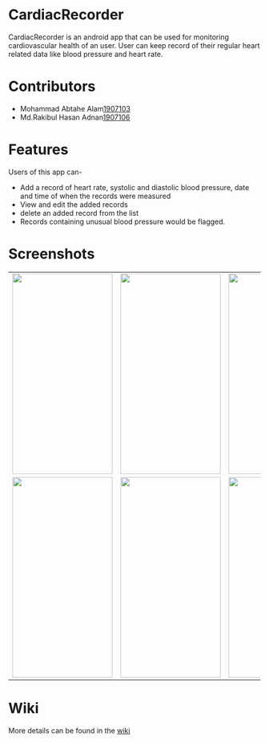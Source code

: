 
# CardiacRecorder
CardiacRecorder is an android app that can be used for monitoring cardiovascular health of an user. User can keep record of their regular heart related data like blood pressure and heart rate. 

# Contributors

- Mohammad Abtahe Alam[1907103](https://github.com/Abtahe103)
- Md.Rakibul Hasan Adnan[1907106](https://github.com/RakibHasan106)

# Features

Users of this app can-
- Add a record of heart rate, systolic and diastolic blood pressure, date and time of when the records were measured
- View and edit the added records
- delete an added record from the list
- Records containing unusual blood pressure would be flagged.

# Screenshots

<table>
  <tr>
    <td><img src="https://github.com/RakibHasan106/CardiacRecorder/assets/68016728/28eb2e35-d3d0-437f-a1d6-17b5d9be02cb" height="400px" width="200px"></td>
    <td><img src="https://github.com/RakibHasan106/CardiacRecorder/assets/68016728/b0af61fc-ed86-423e-8069-d15263ef1ab2" height="400px" width="200px"</td>
      <td><img src="https://github.com/RakibHasan106/CardiacRecorder/assets/68016728/48bba1a9-8405-43da-a333-5196e1776f37" height="400px" width="200px"</td>
        <td><img src="https://github.com/RakibHasan106/CardiacRecorder/assets/68016728/e4b7662b-2e7b-4e35-b12d-b2333893ff86" height="400px" width="200px"</td>
  </tr>
  <tr>
    <td><img src="https://github.com/RakibHasan106/CardiacRecorder/assets/68016728/e3410674-0a12-4070-b541-2bd243432ef2" height="400px" width="200px"</td>
      <td><img src="https://github.com/RakibHasan106/CardiacRecorder/assets/68016728/e2c48335-5c57-41cf-a76c-fbb13c209937" height="400px" width="200px"</td>
        <td><img src="https://github.com/RakibHasan106/CardiacRecorder/assets/68016728/4261eb42-9a17-4ab1-af35-498bb801aca5" height="400px" width="200px"</td>
  </tr>
</table>


# Wiki
More details can be found in the [wiki](https://github.com/RakibHasan106/CardiacRecorder/wiki)

